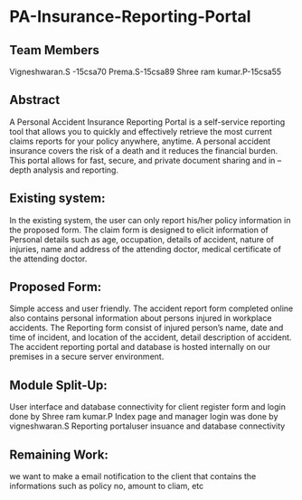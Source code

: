 # PA-Insurance-Reporting-Portal
## Team Members
Vigneshwaran.S -15csa70
Prema.S-15csa89
Shree ram kumar.P-15csa55
## Abstract
 A Personal Accident Insurance Reporting Portal is a self-service reporting tool that allows you to quickly and effectively retrieve the most current claims reports for your policy anywhere, anytime. A personal accident insurance covers the risk of a death and it reduces the financial burden. This portal allows for fast, secure, and private document sharing and in –depth analysis and reporting.
## Existing system:
In the existing system, the user can only report his/her policy information in the proposed form.
The claim form is designed to elicit information of Personal details such as age, occupation, details of accident, nature of injuries, name and address of the attending doctor, medical certificate of the attending doctor.
## Proposed Form:
Simple access and user friendly.
The accident report form completed online also contains personal information  about persons injured in workplace accidents. 
The Reporting form consist of injured person’s name,  date and time of incident, and location of the accident, detail description of accident.
The accident reporting portal and database is hosted internally on our premises in a secure server environment.
## Module Split-Up:
User interface and database connectivity for client register form and login done by Shree ram kumar.P
Index page and manager login was done by vigneshwaran.S
Reporting portaluser insuance  and database connectivity 
## Remaining Work:
we want to make a email notification to the client that contains the informations such as policy no, amount to cliam, etc

